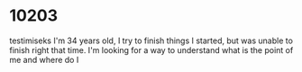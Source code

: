 # 10203
testimiseks
I'm 34 years old, I try to finish things I started, but was unable to finish right that time. I'm looking for a way to understand what is the point of me and where do I 